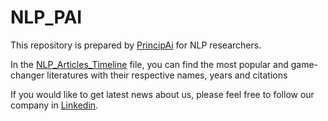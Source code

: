# NLP_PAI
This repository is prepared by [PrincipAi](http://principai.com) for NLP researchers.

In the [NLP_Articles_Timeline](https://github.com/principai/NLP_PAI/blob/master/NLP_Articles_Timeline.md) file, you can find the most popular and game-changer literatures with their respective names, years and citations

If you would like to get latest news about us, please feel free to follow our company in [Linkedin](https://www.linkedin.com/company/principai).
